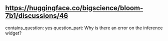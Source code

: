 ## https://huggingface.co/bigscience/bloom-7b1/discussions/46

contains_question: yes
question_part: Why is there an error on the inference widget?